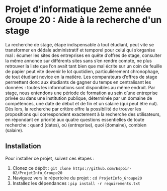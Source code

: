 # Projet d'informatique 2eme année Groupe 20 : Aide à la recherche d'un stage

La recherche de stage, étape indispensable à tout étudiant, peut vite se transformer en dédale administratif et temporel pour celui qui s’organise mal : écumer les sites des entreprises en quête d’offres de stage, consulter la même annonce sur différents sites sans s’en rendre compte, ne plus retrouver la liste que l’on avait tant bien que mal écrite sur un coin de feuille de papier peut vite devenir le lot quotidien, particulièrement chronophage, de tout étudiant novice en la matière.
Les comparateurs d’offres de stage permettent donc aux étudiants de gagner du temps en centralisant les données : toutes les informations sont disponibles au même endroit.
Par stage, nous entendons une période de formation au sein d’une entreprise privée ou dans une institution publique, déterminée par un domaine de compétences, une date de début et de fin et un salaire (qui peut être nul). 
Dès lors, la recherche par critère offre la possibilité de trouver les propositions qui correspondent exactement à la recherche des utilisateurs, en répondant en priorité aux quatre questions essentielles de toute recherche : quand (dates), où (entreprise), quoi (domaine), combien (salaire).

## Installation

Pour installer ce projet, suivez ces étapes :

1. Clonez ce dépôt : `git clone https://github.com/Espoir-02/ProjetInfo_Groupe20`
2. Naviguez vers le répertoire du projet : `cd ProjetInfo_Groupe20`
3. Installez les dépendances : `pip install -r requirements.txt`